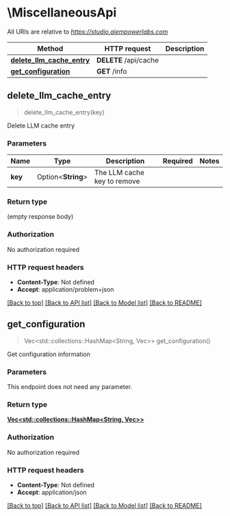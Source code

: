 # \MiscellaneousApi

All URIs are relative to *https://studio.aiempowerlabs.com*

Method | HTTP request | Description
------------- | ------------- | -------------
[**delete_llm_cache_entry**](MiscellaneousApi.md#delete_llm_cache_entry) | **DELETE** /api/cache | 
[**get_configuration**](MiscellaneousApi.md#get_configuration) | **GET** /info | 



## delete_llm_cache_entry

> delete_llm_cache_entry(key)


Delete LLM cache entry

### Parameters


Name | Type | Description  | Required | Notes
------------- | ------------- | ------------- | ------------- | -------------
**key** | Option<**String**> | The LLM cache key to remove |  |

### Return type

 (empty response body)

### Authorization

No authorization required

### HTTP request headers

- **Content-Type**: Not defined
- **Accept**: application/problem+json

[[Back to top]](#) [[Back to API list]](../README.md#documentation-for-api-endpoints) [[Back to Model list]](../README.md#documentation-for-models) [[Back to README]](../README.md)


## get_configuration

> Vec<std::collections::HashMap<String, Vec<String>>> get_configuration()


Get configuration information

### Parameters

This endpoint does not need any parameter.

### Return type

[**Vec<std::collections::HashMap<String, Vec<String>>>**](std::collections::HashMap.md)

### Authorization

No authorization required

### HTTP request headers

- **Content-Type**: Not defined
- **Accept**: application/json

[[Back to top]](#) [[Back to API list]](../README.md#documentation-for-api-endpoints) [[Back to Model list]](../README.md#documentation-for-models) [[Back to README]](../README.md)

